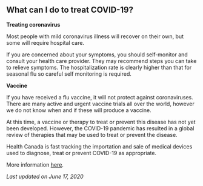 ## What can I do to treat COVID-19?

**Treating coronavirus**

Most people with mild coronavirus illness will recover on their own, but some will require hospital care.

If you are concerned about your symptoms, you should self-monitor and consult your health care provider. They may recommend steps you can take to relieve symptoms. The hospitalization rate is clearly higher than that for seasonal flu so careful self monitoring is required.

**Vaccine**

If you have received a flu vaccine, it will not protect against coronaviruses. There are many active and urgent vaccine trials all over the world, however we do not know when and if these will produce a vaccine.

At this time, a vaccine or therapy to treat or prevent this disease has not yet been developed. However, the COVID-19 pandemic has resulted in a global review of therapies that may be used to treat or prevent the disease.

Health Canada is fast tracking the importation and sale of medical devices used to diagnose, treat or prevent COVID-19 as appropriate.

More information [here](https://www.canada.ca/en/public-health/services/diseases/2019-novel-coronavirus-infection/symptoms.html#t).

_Last updated on June 17, 2020_
